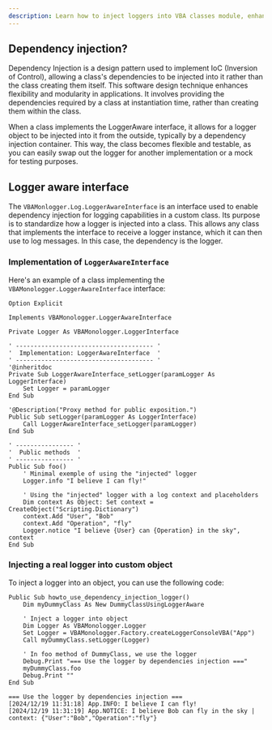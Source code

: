 ```yaml
---
description: Learn how to inject loggers into VBA classes module, enhancing modularity and testability in your VBA applications.
---
```


## Dependency injection?

Dependency Injection is a design pattern used to implement IoC (Inversion of Control), allowing a class's dependencies to be injected into it rather than the class creating them itself. This software design technique enhances flexibility and modularity in applications. It involves providing the dependencies required by a class at instantiation time, rather than creating them within the class.

When a class implements the LoggerAware interface, it allows for a logger object to be injected into it from the outside, typically by a dependency injection container. This way, the class becomes flexible and testable, as you can easily swap out the logger for another implementation or a mock for testing purposes. 

## Logger aware interface

The `VBAMonlogger.Log.LoggerAwareInterface` is an interface used to enable dependency injection for logging capabilities in a custom class. Its purpose is to standardize how a logger is injected into a class. This allows any class that implements the interface to receive a logger instance, which it can then use to log messages. In this case, the dependency is the logger.

### Implementation of `LoggerAwareInterface`

Here's an example of a class implementing the `VBAMonologger.LoggerAwareInterface` interface:

```vbscript title="DummyClassUsingLoggerAware.cls"
Option Explicit

Implements VBAMonologger.LoggerAwareInterface

Private Logger As VBAMonologger.LoggerInterface

' -------------------------------------- '
'  Implementation: LoggerAwareInterface  '
' -------------------------------------- '
'@inheritdoc
Private Sub LoggerAwareInterface_setLogger(paramLogger As LoggerInterface)
    Set Logger = paramLogger
End Sub

'@Description("Proxy method for public exposition.")
Public Sub setLogger(paramLogger As LoggerInterface)
    Call LoggerAwareInterface_setLogger(paramLogger)
End Sub

' ---------------- '
'  Public methods  '
' ---------------- '
Public Sub foo()
    ' Minimal exemple of using the "injected" logger
    Logger.info "I believe I can fly!"
    
    ' Using the "injected" logger with a log context and placeholders
    Dim context As Object: Set context = CreateObject("Scripting.Dictionary")
    context.Add "User", "Bob"
    context.Add "Operation", "fly"
    Logger.notice "I believe {User} can {Operation} in the sky", context
End Sub
```

### Injecting a real logger into custom object

To inject a logger into an object, you can use the following code:

```vbscript title="DummyModule.bas"
Public Sub howto_use_dependency_injection_logger()
    Dim myDummyClass As New DummyClassUsingLoggerAware
    
    ' Inject a logger into object
    Dim Logger As VBAMonologger.Logger
    Set Logger = VBAMonologger.Factory.createLoggerConsoleVBA("App")
    Call myDummyClass.setLogger(Logger)
    
    ' In foo method of DummyClass, we use the logger
    Debug.Print "=== Use the logger by dependencies injection ==="
    myDummyClass.foo
    Debug.Print ""
End Sub
```
``` title="Result"
=== Use the logger by dependencies injection ===
[2024/12/19 11:31:18] App.INFO: I believe I can fly!
[2024/12/19 11:31:19] App.NOTICE: I believe Bob can fly in the sky | context: {"User":"Bob","Operation":"fly"}
```